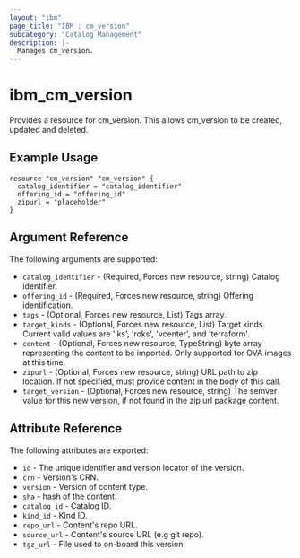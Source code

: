 ```yaml
---
layout: "ibm"
page_title: "IBM : cm_version"
subcategory: "Catalog Management"
description: |-
  Manages cm_version.
---
```


# ibm\_cm_version

Provides a resource for cm_version. This allows cm_version to be created, updated and deleted.

## Example Usage

```hcl
resource "cm_version" "cm_version" {
  catalog_identifier = "catalog_identifier"
  offering_id = "offering_id"
  zipurl = "placeholder"
}
```

## Argument Reference

The following arguments are supported:

* `catalog_identifier` - (Required, Forces new resource, string) Catalog identifier.
* `offering_id` - (Required, Forces new resource, string) Offering identification.
* `tags` - (Optional, Forces new resource, List) Tags array.
* `target_kinds` - (Optional, Forces new resource, List) Target kinds.  Current valid values are 'iks', 'roks', 'vcenter', and 'terraform'.
* `content` - (Optional, Forces new resource, TypeString) byte array representing the content to be imported.  Only supported for OVA images at this time.
* `zipurl` - (Optional, Forces new resource, string) URL path to zip location.  If not specified, must provide content in the body of this call.
* `target_version` - (Optional, Forces new resource, string) The semver value for this new version, if not found in the zip url package content.

## Attribute Reference

The following attributes are exported:

* `id` - The unique identifier and version locator of the version.
* `crn` - Version's CRN.
* `version` - Version of content type.
* `sha` - hash of the content.
* `catalog_id` - Catalog ID.
* `kind_id` - Kind ID.
* `repo_url` - Content's repo URL.
* `source_url` - Content's source URL (e.g git repo).
* `tgz_url` - File used to on-board this version.

